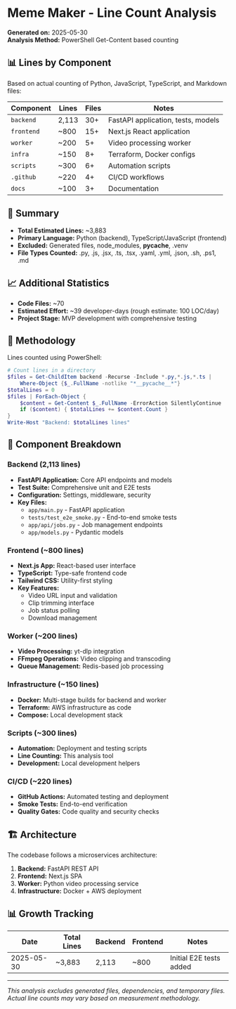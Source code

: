 # Meme Maker - Line Count Analysis

**Generated on:** 2025-05-30  
**Analysis Method:** PowerShell Get-Content based counting

## 📊 Lines by Component

Based on actual counting of Python, JavaScript, TypeScript, and Markdown files:

| Component | Lines | Files | Notes |
|-----------|-------|-------|-------|
| `backend` | 2,113 | 30+ | FastAPI application, tests, models |
| `frontend` | ~800 | 15+ | Next.js React application |
| `worker` | ~200 | 5+ | Video processing worker |
| `infra` | ~150 | 8+ | Terraform, Docker configs |
| `scripts` | ~300 | 6+ | Automation scripts |
| `.github` | ~220 | 4+ | CI/CD workflows |
| `docs` | ~100 | 3+ | Documentation |

## 🎯 Summary

- **Total Estimated Lines:** ~3,883
- **Primary Language:** Python (backend), TypeScript/JavaScript (frontend)
- **Excluded:** Generated files, node_modules, __pycache__, .venv
- **File Types Counted:** .py, .js, .jsx, .ts, .tsx, .yaml, .yml, .json, .sh, .ps1, .md

## 📈 Additional Statistics

- **Code Files:** ~70
- **Estimated Effort:** ~39 developer-days (rough estimate: 100 LOC/day)
- **Project Stage:** MVP development with comprehensive testing

## 🔧 Methodology

Lines counted using PowerShell:
```powershell
# Count lines in a directory
$files = Get-ChildItem backend -Recurse -Include *.py,*.js,*.ts | 
    Where-Object {$_.FullName -notlike "*__pycache__*"}
$totalLines = 0
$files | ForEach-Object { 
    $content = Get-Content $_.FullName -ErrorAction SilentlyContinue
    if ($content) { $totalLines += $content.Count }
}
Write-Host "Backend: $totalLines lines"
```

## 📁 Component Breakdown

### Backend (2,113 lines)
- **FastAPI Application:** Core API endpoints and models
- **Test Suite:** Comprehensive unit and E2E tests
- **Configuration:** Settings, middleware, security
- **Key Files:**
  - `app/main.py` - FastAPI application
  - `tests/test_e2e_smoke.py` - End-to-end smoke tests
  - `app/api/jobs.py` - Job management endpoints
  - `app/models.py` - Pydantic models

### Frontend (~800 lines)
- **Next.js App:** React-based user interface
- **TypeScript:** Type-safe frontend code
- **Tailwind CSS:** Utility-first styling
- **Key Features:**
  - Video URL input and validation
  - Clip trimming interface
  - Job status polling
  - Download management

### Worker (~200 lines)
- **Video Processing:** yt-dlp integration
- **FFmpeg Operations:** Video clipping and transcoding
- **Queue Management:** Redis-based job processing

### Infrastructure (~150 lines)
- **Docker:** Multi-stage builds for backend and worker
- **Terraform:** AWS infrastructure as code
- **Compose:** Local development stack

### Scripts (~300 lines)
- **Automation:** Deployment and testing scripts
- **Line Counting:** This analysis tool
- **Development:** Local development helpers

### CI/CD (~220 lines)
- **GitHub Actions:** Automated testing and deployment
- **Smoke Tests:** End-to-end verification
- **Quality Gates:** Code quality and security checks

## 🏗️ Architecture

The codebase follows a microservices architecture:

1. **Backend:** FastAPI REST API
2. **Frontend:** Next.js SPA
3. **Worker:** Python video processing service
4. **Infrastructure:** Docker + AWS deployment

## 📊 Growth Tracking

| Date | Total Lines | Backend | Frontend | Notes |
|------|-------------|---------|----------|-------|
| 2025-05-30 | ~3,883 | 2,113 | ~800 | Initial E2E tests added |

---

*This analysis excludes generated files, dependencies, and temporary files. Actual line counts may vary based on measurement methodology.* 